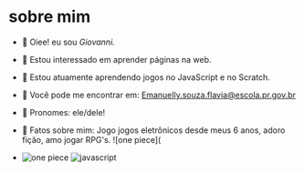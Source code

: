 # sobre mim

- 🎸 Oiee! eu sou *Giovanni.*
- 🎀 Estou interessado em aprender páginas na web.
- 🍒 Estou atuamente aprendendo jogos no JavaScript e no Scratch.
- 📌 Você pode me encontrar em: Emanuelly.souza.flavia@escola.pr.gov.br
- 💋 Pronomes: ele/dele! 
- 🏮 Fatos sobre mim: Jogo jogos eletrônicos desde meus 6 anos, adoro fição, amo jogar RPG's.
![one piece](






- ![one piece](https://img.shields.io/badge/Scratch-4D97FF?style=for-the-badge&logo=Scratch&logoColor=white) ![javascript](https://img.shields.io/badge/JavaScript-323330?style=for-the-badge&logo=javascript&logoColor=F7DF1E)
